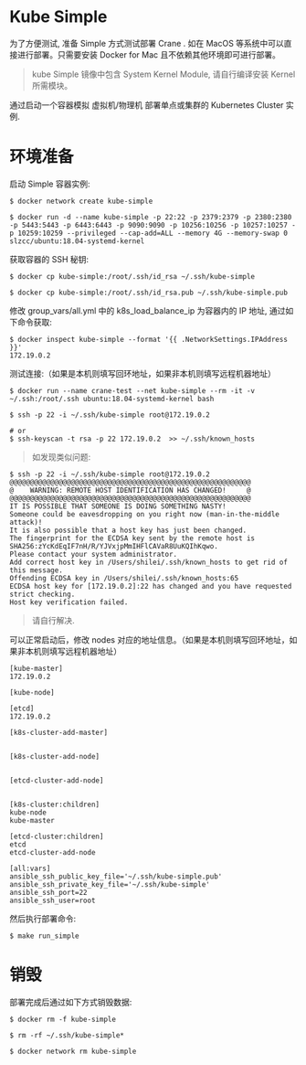 # Kube Simple

为了方便测试, 准备 Simple 方式测试部署 Crane . 如在 MacOS 等系统中可以直接进行部署。只需要安装 Docker for Mac 且不依赖其他环境即可进行部署。

> kube Simple 镜像中包含 System Kernel Module, 请自行编译安装 Kernel 所需模块。

通过启动一个容器模拟 虚拟机/物理机 部署单点或集群的 Kubernetes Cluster 实例.

# 环境准备

启动 Simple 容器实例:

```
$ docker network create kube-simple

$ docker run -d --name kube-simple -p 22:22 -p 2379:2379 -p 2380:2380 -p 5443:5443 -p 6443:6443 -p 9090:9090 -p 10256:10256 -p 10257:10257 -p 10259:10259 --privileged --cap-add=ALL --memory 4G --memory-swap 0 slzcc/ubuntu:18.04-systemd-kernel
```

获取容器的 SSH 秘钥:

```
$ docker cp kube-simple:/root/.ssh/id_rsa ~/.ssh/kube-simple

$ docker cp kube-simple:/root/.ssh/id_rsa.pub ~/.ssh/kube-simple.pub
```

修改 group_vars/all.yml 中的 k8s_load_balance_ip 为容器内的 IP 地址, 通过如下命令获取:

```
$ docker inspect kube-simple --format '{{ .NetworkSettings.IPAddress }}'
172.19.0.2

```

测试连接:（如果是本机则填写回环地址，如果非本机则填写远程机器地址）

```
$ docker run --name crane-test --net kube-simple --rm -it -v ~/.ssh:/root/.ssh ubuntu:18.04-systemd-kernel bash

$ ssh -p 22 -i ~/.ssh/kube-simple root@172.19.0.2

# or
$ ssh-keyscan -t rsa -p 22 172.19.0.2  >> ~/.ssh/known_hosts

```

> 如发现类似问题:
```
$ ssh -p 22 -i ~/.ssh/kube-simple root@172.19.0.2
@@@@@@@@@@@@@@@@@@@@@@@@@@@@@@@@@@@@@@@@@@@@@@@@@@@@@@@@@@@
@    WARNING: REMOTE HOST IDENTIFICATION HAS CHANGED!     @
@@@@@@@@@@@@@@@@@@@@@@@@@@@@@@@@@@@@@@@@@@@@@@@@@@@@@@@@@@@
IT IS POSSIBLE THAT SOMEONE IS DOING SOMETHING NASTY!
Someone could be eavesdropping on you right now (man-in-the-middle attack)!
It is also possible that a host key has just been changed.
The fingerprint for the ECDSA key sent by the remote host is
SHA256:zYcKdEqIF7nH/R/YJVxjpMmIHFlCAVaR8UuKQIhKqwo.
Please contact your system administrator.
Add correct host key in /Users/shilei/.ssh/known_hosts to get rid of this message.
Offending ECDSA key in /Users/shilei/.ssh/known_hosts:65
ECDSA host key for [172.19.0.2]:22 has changed and you have requested strict checking.
Host key verification failed.
```

> 请自行解决.

可以正常启动后，修改 nodes 对应的地址信息。（如果是本机则填写回环地址，如果非本机则填写远程机器地址）

```
[kube-master]
172.19.0.2

[kube-node]

[etcd]
172.19.0.2

[k8s-cluster-add-master]


[k8s-cluster-add-node]


[etcd-cluster-add-node]


[k8s-cluster:children]
kube-node
kube-master

[etcd-cluster:children]
etcd
etcd-cluster-add-node

[all:vars]
ansible_ssh_public_key_file='~/.ssh/kube-simple.pub'
ansible_ssh_private_key_file='~/.ssh/kube-simple'
ansible_ssh_port=22
ansible_ssh_user=root
```


然后执行部署命令:

```
$ make run_simple

```

# 销毁

部署完成后通过如下方式销毁数据:

```
$ docker rm -f kube-simple

$ rm -rf ~/.ssh/kube-simple*

$ docker network rm kube-simple
```